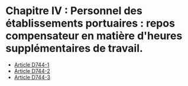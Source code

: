 # Chapitre IV : Personnel des établissements portuaires : repos compensateur en matière d'heures supplémentaires de travail.

* [Article D744-1](./LEGIARTI000018519134.md)
* [Article D744-2](./LEGIARTI000018519131.md)
* [Article D744-3](./LEGIARTI000018519125.md)
